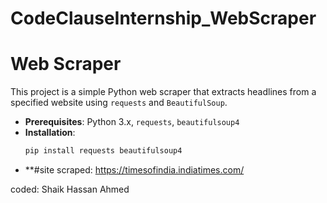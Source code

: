 # CodeClauseInternship_WebScraper
# Web Scraper

This project is a simple Python web scraper that extracts headlines from a specified website using `requests` and `BeautifulSoup`.

- **Prerequisites**: Python 3.x, `requests`, `beautifulsoup4`
- **Installation**:
  ```sh
  pip install requests beautifulsoup4

 - **#site scraped: https://timesofindia.indiatimes.com/


coded: Shaik Hassan Ahmed

